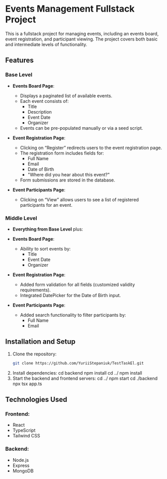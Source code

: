 # Events Management Fullstack Project

This is a fullstack project for managing events, including an events board, event registration, and participant viewing. The project covers both basic and intermediate levels of functionality.

## Features

### Base Level

- **Events Board Page**:
  - Displays a paginated list of available events.
  - Each event consists of:
    - Title
    - Description
    - Event Date
    - Organizer
  - Events can be pre-populated manually or via a seed script.
- **Event Registration Page**:

  - Clicking on “Register” redirects users to the event registration page.
  - The registration form includes fields for:
    - Full Name
    - Email
    - Date of Birth
    - "Where did you hear about this event?"
  - Form submissions are stored in the database.

- **Event Participants Page**:
  - Clicking on “View” allows users to see a list of registered participants for an event.

### Middle Level

- **Everything from Base Level** plus:
- **Events Board Page**:

  - Ability to sort events by:
    - Title
    - Event Date
    - Organizer

- **Event Registration Page**:

  - Added form validation for all fields (customized validity requirements).
  - Integrated DatePicker for the Date of Birth input.

- **Event Participants Page**:
  - Added search functionality to filter participants by:
    - Full Name
    - Email

## Installation and Setup

1. Clone the repository:
   ```bash
   git clone https://github.com/YuriiStepaniuk/TestTaskEl.git
   ```
2. Install dependencies:
   cd backend
   npm install
   cd ../
   npm install
3. Start the backend and frontend servers:
   cd ../
   npm start
   cd ./backend
   npx tsx app.ts

## Technologies Used

### Frontend:

- React
- TypeScript
- Tailwind CSS

### Backend:

- Node.js
- Express
- MongoDB
